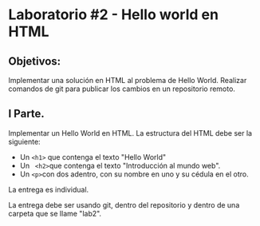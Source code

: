 # Laboratorio #2 - Hello world en HTML

## Objetivos:
Implementar una solución en HTML al problema de Hello World.
Realizar comandos de git para publicar los cambios en un repositorio remoto.

## I Parte. 

Implementar un Hello World en HTML. La estructura del HTML debe ser la siguiente:
- Un ``` <h1> ``` que contenga el texto "Hello World"
- Un ``` <h2>```que contenga el texto "Introducción al mundo web".
- Un ``` <p> ```con dos <span> adentro, con su nombre en uno y su cédula en el otro.

La entrega es individual.

La entrega debe ser usando git, dentro del repositorio y dentro de una carpeta que se llame "lab2".
